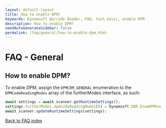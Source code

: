 ```yaml
---
layout: default-layout
title: How to enable DPM?
keywords: Dynamsoft Barcode Reader, FAQ, tech basic, enable DPM
description: How to enable DPM?
needAutoGenerateSidebar: false
permalink: /faq/general/how-to-enable-dpm.html
---
```


# FAQ - General

## How to enable DPM?

To enable DPM, assign the `DPMCRM_GENERAL` enumeration to the `DPMCodeReadingModes` array of the furtherModes interface, as such:

```javascript
await settings = await scanner.getRuntimeSettings();
settings.furtherModes.dpmCodeReadingModes[0] = Dynamsoft.DBR.EnumDPMCodeReadingMode.DPMCRM_GENERAL;
await scanner.updateRuntimeSettings(settings);
```

[Back to FAQ index](index.md)
